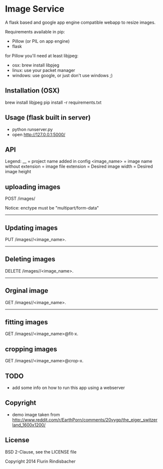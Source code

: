 Image Service
========
A flask based and google app engine compatible webapp to resize images.

Requirements available in pip:
 - Pillow (or PIL on app engine)
 - flask
 
for Pillow you'll need at least libjpeg: 
 - osx: brew install libpjeg
 - linux: use your packet manager
 - windows: use google, or just don't use windows ;)

Installation (OSX)
-----
brew install libjpeg
pip install -r requirements.txt
 
Usage (flask built in server)
-----
 - python runserver.py
 - open http://127.0.0.1:5000/

API
-----
Legend:
__
<project> = project name added in config
<image_name> = image name without extension
<extension> = image file extension
<width> = Desired image width
<height> = Desired image height

uploading images
---
POST /images/<project>

Notice: enctype must be "multipart/form-data"

-----
Updating images
---
PUT /images/<project>/<image_name>.<extension>

-----
Deleting images
---
DELETE /images/<project>/<image_name>.<extension>

-----
Orginal image
---
GET /images/<project>/<image_name>.<extension>

-----
fitting images
---
GET /images/<project>/<image_name>@fit-<width>x<height>.<extension>

cropping images
---
GET /images/<project>/<image_name>@crop-<with>x<height>.<extension>


TODO
-----
 - add some info on how to run this app using a webserver

Copyright
-------
- demo image taken from http://www.reddit.com/r/EarthPorn/comments/20vygp/the_eiger_switzerland_1600x1200/

License
-------
BSD 2-Clause, see the LICENSE file


Copyright 2014 Flurin Rindisbacher
